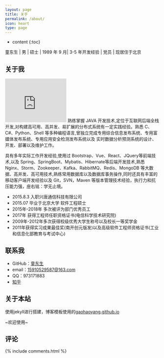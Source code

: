 ```yaml
---
layout: page
title: 关于
permalink: /about/
icon: heart
type: page
---
```


* content
{:toc}

童东生 | 男 | 硕士 | 1989 年 9 月| 3-5 年开发经验 | 党员 | 现居住于北京
## 关于我

<iframe src="https://githubbadge.appspot.com/boydos?s=1" style="border: 0;height: 142px;width: 200px;overflow: hidden;" frameBorder="0"></iframe>
熟练掌握 JAVA 开发技术,定位于互联网后端全栈开发,对构建高可用、高并发、易扩展的分布式系统有一定实践经验。熟悉 C、
C#、Python、Shell 等多种编程语言,曾独立完成专用综合信息发布系统、专用富媒体发布系统、专用应用安全检测发布系统以及
实时数据分析预测系统的设计、开发、部署以及维护工作。

具有多年实际工作开发经验,使用过 Bootstrap、Vue、React、JQuery等前端技术,以及 Spring、SpringBoot、Mybatis、Hibernate等后端开发技术,熟悉 Nginx、Storm、Zookeeper、Kafka、RabbitMQ、Redis、MongoDB 等大数据、高并发、高可用技术,熟练常用数据库以及数据库事务操作,同时还具有丰富的移动客户端开发经验以及 Git，SVN，Maven 等版本管理技术经验，执行力和抗压能力强，座右铭：学无止境。

* 2015.8.3 入职兴唐通信科技有限公司
* 2015.07 毕业于北京大学 软件工程硕士
* 2015年-2018年 多次被评为部门优秀员工
* 2017年 获得工程师任职资格证书(电信科学技术研究院)
* 2009年-2012年多次获得校级优秀大学生称号以及校长一等奖学金
* 2011年获得实习成果最佳奖(南开创元版发)以及高级软件工程师资格证书(工业和信息化部教育与考试中心)

## 联系我

* GitHub：[童东生](https://github.com/boydos)
* email：15910529587@163.com
* QQ：973171883
* [知乎](https://www.zhihu.com/people/byds)

## 关于本站

使用jekyll进行搭建，博客模板使用的[gaohaoyang.github.io](https://github.com/Gaohaoyang/gaohaoyang.github.io)

~欢迎使用~

## 评论

{% include comments.html %}
